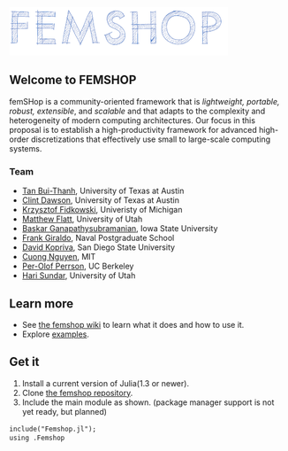 ![femShop](logo1.png)

## Welcome to FEMSHOP

 femSHop is a community-oriented  framework  that  is *lightweight, portable, robust, extensible*, and *scalable* and that adapts to the complexity and heterogeneity of modern computing architectures. Our focus in this proposal is to establish a high-productivity framework for advanced high-order discretizations that effectively use small to large-scale computing systems. 

### Team

- [Tan Bui-Thanh](http://users.ices.utexas.edu/~tanbui/), University of Texas at Austin
- [Clint Dawson](https://www.ae.utexas.edu/people/faculty/faculty-directory/dawson), University of Texas at Austin
- [Krzysztof Fidkowski](https://aero.engin.umich.edu/people/krzysztof-fidkowski/), Univeristy of Michigan
- [Matthew Flatt](http://www.cs.utah.edu/~mflatt), University of Utah
- [Baskar Ganapathysubramanian](https://www.me.iastate.edu/bglab/baskar-ganapathysubramanian/), Iowa State University
- [Frank Giraldo](https://frankgiraldo.wixsite.com/mysite), Naval Postgraduate School
- [David Kopriva](https://www.math.fsu.edu/~kopriva/), San Diego State University
- [Cuong Nguyen](http://www.mit.edu/~cuongng/Site/Home.html), MIT
- [Per-Olof Perrson](http://persson.berkeley.edu/), UC Berkeley
- [Hari Sundar](http://www.cs.utah.edu/~hari/), University of Utah

## Learn more

* See [the femshop wiki](https://github.com/paralab/femshop/wiki) to learn what it does and how to use it.
* Explore [examples](https://paralab.github.io/femshop/examples.html).

## Get it

1. Install a current version of Julia(1.3 or newer).
2. Clone [the femshop repository](https://github.com/paralab/femshop).
3. Include the main module as shown. (package manager support is not yet ready, but planned)
```
include("Femshop.jl");
using .Femshop
```
